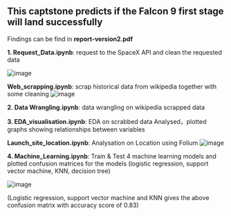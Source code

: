 ## This captstone predicts if **the Falcon 9 first stage will land successfully**

Findings can be find in **report-version2.pdf**

**1. Request_Data.ipynb**: request to the SpaceX API and clean the requested data

![image](https://user-images.githubusercontent.com/29717509/178997157-1b722109-0fea-499c-8a42-00c2683febcd.png)

**Web_scrapping.ipynb**: scrap historical data from wikipedia together with some cleaning
![image](https://user-images.githubusercontent.com/29717509/178997363-27672968-db4d-48ee-837d-bceef0b4daa1.png)

**2. Data Wrangling.ipynb**: data wrangling on wikipedia scrapped data

**3. EDA_visualisation.ipynb**: EDA on scrabbed data
                             Analysed，plotted graphs showing relationships between variables 

**Launch_site_location.ipynb**: Analysation on Location using Folium 
![image](https://user-images.githubusercontent.com/29717509/178997924-4bd9ea41-8565-410c-8f60-7a664ce2c258.png)

**4. Machine_Learning.ipynb**: Train & Test 4 machine learning models and plotted confusion matrices for the models
                           (logistic regression, support vector machine, KNN, decision tree)
          
![image](https://user-images.githubusercontent.com/29717509/178998158-7731a066-b035-4c78-a4b3-b2047d4461d6.png)

(Logistic regression, support vector machine and KNN gives the above confusion matrix with accuracy score of 0.83)
                           





